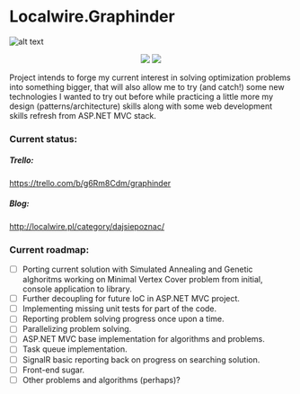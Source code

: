 # Localwire.Graphinder

![alt text](http://localwire.pl/wp-content/uploads/2016/03/graphinder.png "Localwire.Graphinder")
<p align="center">
<a href="https://github.com/m-wilczynski/Localwire.Graphinder"><img src="https://img.shields.io/github/license/mashape/apistatus.svg"/></a> <a href="https://ci.appveyor.com/project/m-wilczynski/localwire-graphinder"><img src="https://ci.appveyor.com/api/projects/status/0aum2advueuywexn?svg=true"/></a>
</p>



Project intends to forge my current interest in solving optimization problems into something bigger, that will also allow me to try (and catch!) some new technologies I wanted to try out before while practicing a little more my design (patterns/architecture) skills along with some web development skills refresh from ASP.NET MVC stack.

### Current status:
##### Trello:
https://trello.com/b/g6Rm8Cdm/graphinder
##### Blog:
http://localwire.pl/category/dajsiepoznac/

### Current roadmap:

- [ ] Porting current solution with Simulated Annealing and Genetic alghoritms working on Minimal Vertex Cover problem from initial, console application to library.
- [ ] Further decoupling for future IoC in ASP.NET MVC project.
- [ ] Implementing missing unit tests for part of the code.
- [ ] Reporting problem solving progress once upon a time.
- [ ] Parallelizing problem solving.
- [ ] ASP.NET MVC base implementation for algorithms and problems.
- [ ] Task queue implementation.
- [ ] SignalR basic reporting back on progress on searching solution.
- [ ] Front-end sugar.
- [ ] Other problems and algorithms (perhaps)?
